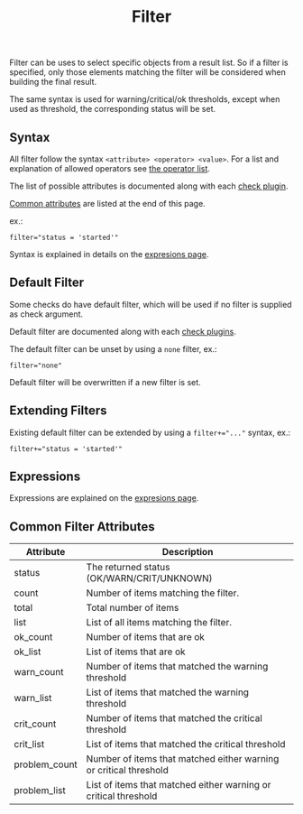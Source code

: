 ﻿---
title: Filter
---

Filter can be uses to select specific objects from a result list. So if a filter
is specified, only those elements matching the filter will be considered when
building the final result.

The same syntax is used for warning/critical/ok thresholds, except when used
as threshold, the corresponding status will be set.

## Syntax

All filter follow the syntax `<attribute> <operator> <value>`. For a list and explanation
of allowed operators see [the operator list](../expressions).

The list of possible attributes is documented along with each [check plugin](../plugins).

[Common attributes](#common-filter-attributes) are listed at the end of this page.

ex.:

    filter="status = 'started'"

Syntax is explained in details on the [expresions page](../expressions).

## Default Filter

Some checks do have default filter, which will be used if no filter is supplied
as check argument.

Default filter are documented along with each [check plugins](../plugins).

The default filter can be unset by using a `none` filter, ex.:

    filter="none"

Default filter will be overwritten if a new filter is set.

## Extending Filters

Existing default filter can be extended by using a `filter+="..."` syntax, ex.:

    filter+="status = 'started'"

## Expressions

Expressions are explained on the [expresions page](../expressions).

## Common Filter Attributes

| Attribute     | Description |
| ------------- | ----------- |
| status        | The returned status (OK/WARN/CRIT/UNKNOWN) |
| count         | Number of items matching the filter. |
| total         | Total number of items |
| list          | List of all items matching the filter. |
| ok_count      | Number of items that are ok |
| ok_list       | List of items that are ok |
| warn_count    | Number of items that matched the warning threshold |
| warn_list     | List of items that matched the warning threshold |
| crit_count    | Number of items that matched the critical threshold |
| crit_list     | List of items that matched the critical threshold |
| problem_count | Number of items that matched either warning or critical threshold |
| problem_list  | List of items that matched either warning or critical threshold |

